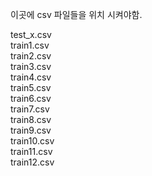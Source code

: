 이곳에 csv 파일들을 위치 시켜야함.

test_x.csv  
train1.csv  
train2.csv  
train3.csv  
train4.csv  
train5.csv  
train6.csv  
train7.csv  
train8.csv  
train9.csv  
train10.csv  
train11.csv  
train12.csv  